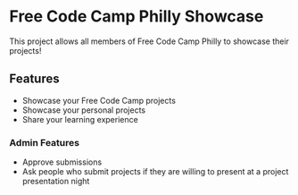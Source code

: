 # Free Code Camp Philly Showcase

This project allows all members of Free Code Camp Philly to showcase their projects! 

## Features
* Showcase your Free Code Camp projects
* Showcase your personal projects
* Share your learning experience

### Admin Features
* Approve submissions
* Ask people who submit projects if they are willing to present at a project presentation night
